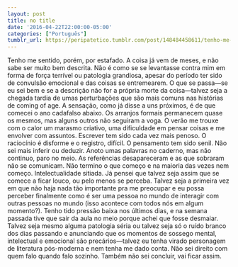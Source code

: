 ```yaml
---
layout: post
title: no title
date: '2016-04-22T22:00:00-05:00'
categories: ["Português"]
tumblr_url: https://peripatetico.tumblr.com/post/148484458611/tenho-me-sentido-por%C3%A9m-por-estafado-a-coisa-j%C3%A1
---
```

Tenho me sentido, porém, por estafado. A coisa já vem de meses, e não sabe ser muito bem descrita. Não é como se se levantasse contra mim em forma de força terrível ou patologia grandiosa, apesar do período ter sido de convulsão emocional e das coisas se entremearem. O que se passa—se eu sei bem e se a descrição não for a própria morte da coisa—talvez seja a chegada tardia de umas perturbações que são mais comuns nas histórias de coming of age. A sensação, como já disse a uns próximos, é de que comecei o ano cadafalso abaixo. Os arranjos formais permanecem quase os mesmos, mas alguns outros não seguiram a voga. O verão me trouxe com o calor um marasmo criativo, uma dificuldade em pensar coisas e me envolver com assuntos. Escrever tem sido cada vez mais penoso. O raciocínio é disforme e o registro, difícil. O pensamento tem sido senil. Não sei mais inferir ou deduzir. Anoto umas palavras no caderno, mas não continuo, paro no meio. As referências desapareceram e as que sobraram não se comunicam. Não termino o que começo e na maioria das vezes nem começo. Intelectualidade sitiada. Já pensei que talvez seja assim que se comece a ficar louco, ou pelo menos se perceba. Talvez seja a primeira vez em que não haja nada tão importante pra me preocupar e eu possa perceber finalmente como é ser uma pessoa no mundo de interagir com outras pessoas no mundo (isso acontece com todos nós em algum momento?). Tenho tido pressão baixa nos últimos dias, e na semana passada tive que sair da aula no meio porque achei que fosse desmaiar. Talvez seja mesmo alguma patologia séria ou talvez seja só o ruído branco dos dias passando e anunciando que os momentos de sossego mental, intelectual e emocional são precários—talvez eu tenha virado personagem de literatura pós-moderna e nem tenha me dado conta. Não sei direito com quem falo quando falo sozinho. Também não sei concluir, vai ficar assim.

